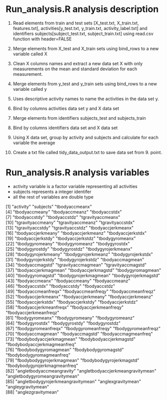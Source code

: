 
Run_analysis.R analysis description
===================================

1. Read elements from train and test sets [X_test.txt, X_train.txt, features.txt], activities[y_test.txt, y_train.txt, activity_label.txt] and identifiers subjects[subject_test.txt, subject_train.txt] using read.csv function with header=FALSE

2. Merge elements from X_test and X_train sets using bind_rows to a new variable called X

3. Clean X columns names and extract a new data set X with only measurements on the mean and standard deviation for each measurement.

4. Merge elements from y_test and y_train sets using bind_rows to a new variable called y

5. Uses descriptive activity names to name the activities in the data set y.

6. Bind by columns activities data set y and X data set

7. Merge elements from identifiers subjects_test and subjects_train

8. Bind by columns identifiers data set and X data set

9. Using X data set, group by activity and subjects and calculate for each variable the average

10. Create a txt file called tidy_data_output.txt to save data set from 9. point.



Run_analysis.R analysis variables
===================================

- activity variable is a factor variable representing all activities
- subjects represents a integer identifer
- all the rest of variables are double type


[1] "activity"                          "subjects"                          "tbodyaccmeanx"                    
 [4] "tbodyaccmeany"                     "tbodyaccmeanz"                     "tbodyaccstdx"                     
 [7] "tbodyaccstdy"                      "tbodyaccstdz"                      "tgravityaccmeanx"                 
[10] "tgravityaccmeany"                  "tgravityaccmeanz"                  "tgravityaccstdx"                  
[13] "tgravityaccstdy"                   "tgravityaccstdz"                   "tbodyaccjerkmeanx"                
[16] "tbodyaccjerkmeany"                 "tbodyaccjerkmeanz"                 "tbodyaccjerkstdx"                 
[19] "tbodyaccjerkstdy"                  "tbodyaccjerkstdz"                  "tbodygyromeanx"                   
[22] "tbodygyromeany"                    "tbodygyromeanz"                    "tbodygyrostdx"                    
[25] "tbodygyrostdy"                     "tbodygyrostdz"                     "tbodygyrojerkmeanx"               
[28] "tbodygyrojerkmeany"                "tbodygyrojerkmeanz"                "tbodygyrojerkstdx"                
[31] "tbodygyrojerkstdy"                 "tbodygyrojerkstdz"                 "tbodyaccmagmean"                  
[34] "tbodyaccmagstd"                    "tgravityaccmagmean"                "tgravityaccmagstd"                
[37] "tbodyaccjerkmagmean"               "tbodyaccjerkmagstd"                "tbodygyromagmean"                 
[40] "tbodygyromagstd"                   "tbodygyrojerkmagmean"              "tbodygyrojerkmagstd"              
[43] "fbodyaccmeanx"                     "fbodyaccmeany"                     "fbodyaccmeanz"                    
[46] "fbodyaccstdx"                      "fbodyaccstdy"                      "fbodyaccstdz"                     
[49] "fbodyaccmeanfreqx"                 "fbodyaccmeanfreqy"                 "fbodyaccmeanfreqz"                
[52] "fbodyaccjerkmeanx"                 "fbodyaccjerkmeany"                 "fbodyaccjerkmeanz"                
[55] "fbodyaccjerkstdx"                  "fbodyaccjerkstdy"                  "fbodyaccjerkstdz"                 
[58] "fbodyaccjerkmeanfreqx"             "fbodyaccjerkmeanfreqy"             "fbodyaccjerkmeanfreqz"            
[61] "fbodygyromeanx"                    "fbodygyromeany"                    "fbodygyromeanz"                   
[64] "fbodygyrostdx"                     "fbodygyrostdy"                     "fbodygyrostdz"                    
[67] "fbodygyromeanfreqx"                "fbodygyromeanfreqy"                "fbodygyromeanfreqz"               
[70] "fbodyaccmagmean"                   "fbodyaccmagstd"                    "fbodyaccmagmeanfreq"              
[73] "fbodybodyaccjerkmagmean"           "fbodybodyaccjerkmagstd"            "fbodybodyaccjerkmagmeanfreq"      
[76] "fbodybodygyromagmean"              "fbodybodygyromagstd"               "fbodybodygyromagmeanfreq"         
[79] "fbodybodygyrojerkmagmean"          "fbodybodygyrojerkmagstd"           "fbodybodygyrojerkmagmeanfreq"     
[82] "angletbodyaccmeangravity"          "angletbodyaccjerkmeangravitymean"  "angletbodygyromeangravitymean"    
[85] "angletbodygyrojerkmeangravitymean" "anglexgravitymean"                 "angleygravitymean"                
[88] "anglezgravitymean"

